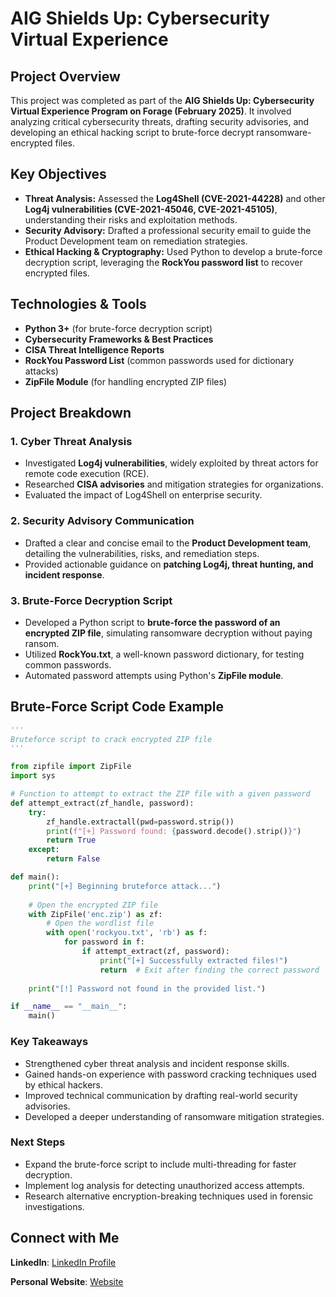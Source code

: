# AIG Shields Up: Cybersecurity Virtual Experience  

## Project Overview  
This project was completed as part of the **AIG Shields Up: Cybersecurity Virtual Experience Program on Forage (February 2025)**. It involved analyzing critical cybersecurity threats, drafting security advisories, and developing an ethical hacking script to brute-force decrypt ransomware-encrypted files.  

## Key Objectives  
- **Threat Analysis:** Assessed the **Log4Shell (CVE-2021-44228)** and other **Log4j vulnerabilities (CVE-2021-45046, CVE-2021-45105)**, understanding their risks and exploitation methods.  
- **Security Advisory:** Drafted a professional security email to guide the Product Development team on remediation strategies.  
- **Ethical Hacking & Cryptography:** Used Python to develop a brute-force decryption script, leveraging the **RockYou password list** to recover encrypted files.  

## Technologies & Tools  
- **Python 3+** (for brute-force decryption script)  
- **Cybersecurity Frameworks & Best Practices**  
- **CISA Threat Intelligence Reports**  
- **RockYou Password List** (common passwords used for dictionary attacks)  
- **ZipFile Module** (for handling encrypted ZIP files)  

## Project Breakdown  

### 1. Cyber Threat Analysis  
- Investigated **Log4j vulnerabilities**, widely exploited by threat actors for remote code execution (RCE).  
- Researched **CISA advisories** and mitigation strategies for organizations.  
- Evaluated the impact of Log4Shell on enterprise security.  

### 2. Security Advisory Communication  
- Drafted a clear and concise email to the **Product Development team**, detailing the vulnerabilities, risks, and remediation steps.  
- Provided actionable guidance on **patching Log4j, threat hunting, and incident response**.  

### 3. Brute-Force Decryption Script  
- Developed a Python script to **brute-force the password of an encrypted ZIP file**, simulating ransomware decryption without paying ransom.  
- Utilized **RockYou.txt**, a well-known password dictionary, for testing common passwords.  
- Automated password attempts using Python's **ZipFile module**.  

##  Brute-Force Script Code Example  
```python
'''
Bruteforce script to crack encrypted ZIP file
'''

from zipfile import ZipFile
import sys

# Function to attempt to extract the ZIP file with a given password
def attempt_extract(zf_handle, password):
    try:
        zf_handle.extractall(pwd=password.strip())
        print(f"[+] Password found: {password.decode().strip()}")
        return True
    except:
        return False

def main():
    print("[+] Beginning bruteforce attack...")
    
    # Open the encrypted ZIP file
    with ZipFile('enc.zip') as zf:
        # Open the wordlist file
        with open('rockyou.txt', 'rb') as f:
            for password in f:
                if attempt_extract(zf, password):
                    print("[+] Successfully extracted files!")
                    return  # Exit after finding the correct password
    
    print("[!] Password not found in the provided list.")

if __name__ == "__main__":
    main()
```
### Key Takeaways
- Strengthened cyber threat analysis and incident response skills.
- Gained hands-on experience with password cracking techniques used by ethical hackers.
- Improved technical communication by drafting real-world security advisories.
- Developed a deeper understanding of ransomware mitigation strategies.

### Next Steps
- Expand the brute-force script to include multi-threading for faster decryption.
- Implement log analysis for detecting unauthorized access attempts.
- Research alternative encryption-breaking techniques used in forensic investigations.

## Connect with Me

**LinkedIn**: [LinkedIn Profile](https://www.linkedin.com/in/pranab-karki/)

**Personal Website**: [Website](https://pranabka.github.io/)
 

